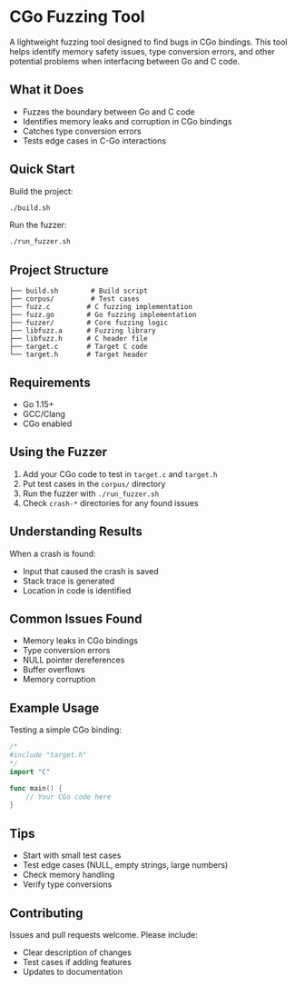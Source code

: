 # CGo Fuzzing Tool

A lightweight fuzzing tool designed to find bugs in CGo bindings. This tool helps identify memory safety issues, type conversion errors, and other potential problems when interfacing between Go and C code.

## What it Does

- Fuzzes the boundary between Go and C code
- Identifies memory leaks and corruption in CGo bindings
- Catches type conversion errors
- Tests edge cases in C-Go interactions

## Quick Start

Build the project:
```bash
./build.sh
```

Run the fuzzer:
```bash
./run_fuzzer.sh
```

## Project Structure

```
├── build.sh        # Build script
├── corpus/         # Test cases
├── fuzz.c         # C fuzzing implementation
├── fuzz.go        # Go fuzzing implementation
├── fuzzer/        # Core fuzzing logic
├── libfuzz.a      # Fuzzing library
├── libfuzz.h      # C header file
├── target.c       # Target C code
└── target.h       # Target header
```

## Requirements

- Go 1.15+
- GCC/Clang
- CGo enabled

## Using the Fuzzer

1. Add your CGo code to test in `target.c` and `target.h`
2. Put test cases in the `corpus/` directory
3. Run the fuzzer with `./run_fuzzer.sh`
4. Check `crash-*` directories for any found issues

## Understanding Results

When a crash is found:
- Input that caused the crash is saved
- Stack trace is generated
- Location in code is identified

## Common Issues Found

- Memory leaks in CGo bindings
- Type conversion errors
- NULL pointer dereferences
- Buffer overflows
- Memory corruption

## Example Usage

Testing a simple CGo binding:

```go
/*
#include "target.h"
*/
import "C"

func main() {
    // Your CGo code here
}
```

## Tips

- Start with small test cases
- Test edge cases (NULL, empty strings, large numbers)
- Check memory handling
- Verify type conversions

## Contributing

Issues and pull requests welcome. Please include:
- Clear description of changes
- Test cases if adding features
- Updates to documentation

